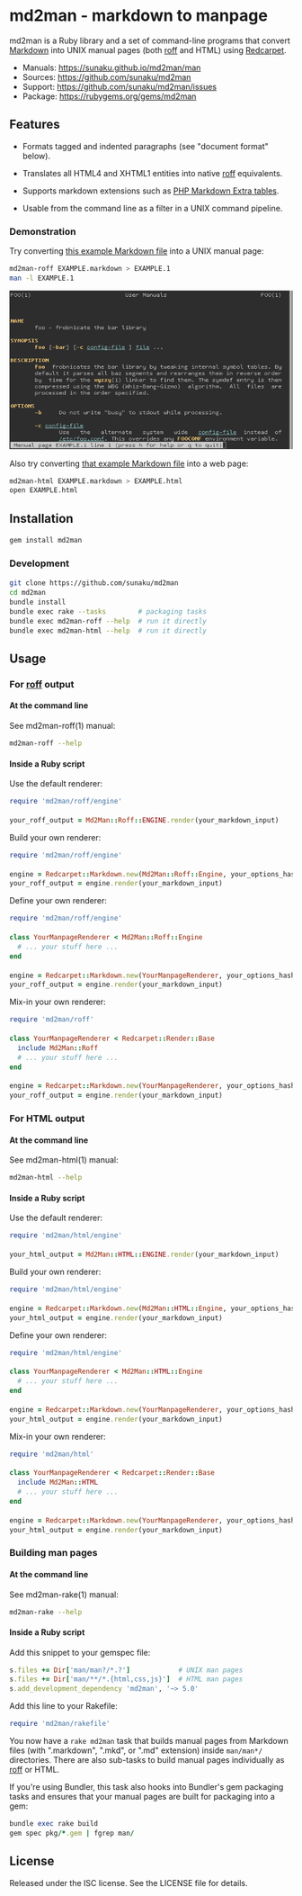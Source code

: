# md2man - markdown to manpage

md2man is a Ruby library and a set of command-line programs that convert
[Markdown] into UNIX manual pages (both [roff] and HTML) using [Redcarpet].

* Manuals: <https://sunaku.github.io/md2man/man>
* Sources: <https://github.com/sunaku/md2man>
* Support: <https://github.com/sunaku/md2man/issues>
* Package: <https://rubygems.org/gems/md2man>

## Features

  * Formats tagged and indented paragraphs (see "document format" below).

  * Translates all HTML4 and XHTML1 entities into native [roff] equivalents.

  * Supports markdown extensions such as [PHP Markdown Extra tables][tables].

  * Usable from the command line as a filter in a UNIX command pipeline.

### Demonstration

Try converting [this example Markdown file][example] into a UNIX manual page:

```sh
md2man-roff EXAMPLE.markdown > EXAMPLE.1
man -l EXAMPLE.1
```

![Obligatory screenshot of md2man(1) in action!](EXAMPLE.png)

Also try converting [that example Markdown file][example] into a web page:

```sh
md2man-html EXAMPLE.markdown > EXAMPLE.html
open EXAMPLE.html
```

## Installation

```sh
gem install md2man
```

### Development

```sh
git clone https://github.com/sunaku/md2man
cd md2man
bundle install
bundle exec rake --tasks        # packaging tasks
bundle exec md2man-roff --help  # run it directly
bundle exec md2man-html --help  # run it directly
```

## Usage

### For [roff] output

#### At the command line

See md2man-roff(1) manual:

```sh
md2man-roff --help
```

#### Inside a Ruby script

Use the default renderer:

```ruby
require 'md2man/roff/engine'

your_roff_output = Md2Man::Roff::ENGINE.render(your_markdown_input)
```

Build your own renderer:

```ruby
require 'md2man/roff/engine'

engine = Redcarpet::Markdown.new(Md2Man::Roff::Engine, your_options_hash)
your_roff_output = engine.render(your_markdown_input)
```

Define your own renderer:

```ruby
require 'md2man/roff/engine'

class YourManpageRenderer < Md2Man::Roff::Engine
  # ... your stuff here ...
end

engine = Redcarpet::Markdown.new(YourManpageRenderer, your_options_hash)
your_roff_output = engine.render(your_markdown_input)
```

Mix-in your own renderer:

```ruby
require 'md2man/roff'

class YourManpageRenderer < Redcarpet::Render::Base
  include Md2Man::Roff
  # ... your stuff here ...
end

engine = Redcarpet::Markdown.new(YourManpageRenderer, your_options_hash)
your_roff_output = engine.render(your_markdown_input)
```

### For HTML output

#### At the command line

See md2man-html(1) manual:

```sh
md2man-html --help
```

#### Inside a Ruby script

Use the default renderer:

```ruby
require 'md2man/html/engine'

your_html_output = Md2Man::HTML::ENGINE.render(your_markdown_input)
```

Build your own renderer:

```ruby
require 'md2man/html/engine'

engine = Redcarpet::Markdown.new(Md2Man::HTML::Engine, your_options_hash)
your_html_output = engine.render(your_markdown_input)
```

Define your own renderer:

```ruby
require 'md2man/html/engine'

class YourManpageRenderer < Md2Man::HTML::Engine
  # ... your stuff here ...
end

engine = Redcarpet::Markdown.new(YourManpageRenderer, your_options_hash)
your_html_output = engine.render(your_markdown_input)
```

Mix-in your own renderer:

```ruby
require 'md2man/html'

class YourManpageRenderer < Redcarpet::Render::Base
  include Md2Man::HTML
  # ... your stuff here ...
end

engine = Redcarpet::Markdown.new(YourManpageRenderer, your_options_hash)
your_html_output = engine.render(your_markdown_input)
```

### Building man pages

#### At the command line

See md2man-rake(1) manual:

```sh
md2man-rake --help
```

#### Inside a Ruby script

Add this snippet to your gemspec file:

```ruby
s.files += Dir['man/man?/*.?']            # UNIX man pages
s.files += Dir['man/**/*.{html,css,js}']  # HTML man pages
s.add_development_dependency 'md2man', '~> 5.0'
```

Add this line to your Rakefile:

```ruby
require 'md2man/rakefile'
```

You now have a `rake md2man` task that builds manual pages from Markdown files
(with ".markdown", ".mkd", or ".md" extension) inside `man/man*/` directories.
There are also sub-tasks to build manual pages individually as [roff] or HTML.

If you're using Bundler, this task also hooks into Bundler's gem packaging
tasks and ensures that your manual pages are built for packaging into a gem:

```ruby
bundle exec rake build
gem spec pkg/*.gem | fgrep man/
```

## License

Released under the ISC license.  See the LICENSE file for details.

[roff]: http://troff.org
[Markdown]: http://daringfireball.net/projects/markdown/
[Redcarpet]: https://github.com/vmg/redcarpet
[example]: https://raw.github.com/sunaku/md2man/master/EXAMPLE.markdown
[tables]: http://michelf.com/projects/php-markdown/extra/#table
